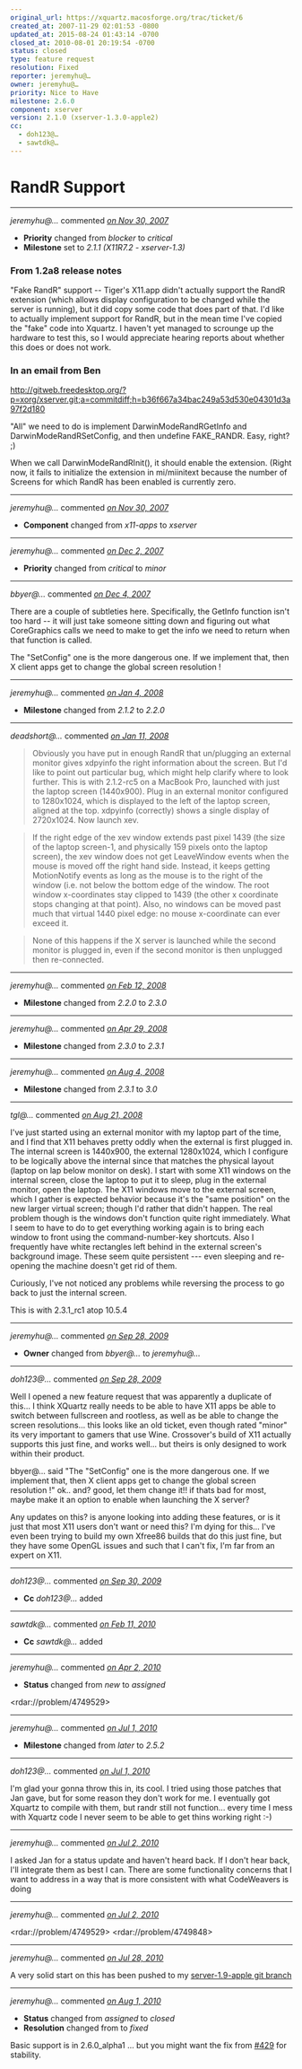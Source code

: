 ```yaml
---
original_url: https://xquartz.macosforge.org/trac/ticket/6
created_at: 2007-11-29 02:01:53 -0800
updated_at: 2015-08-24 01:43:14 -0700
closed_at: 2010-08-01 20:19:54 -0700
status: closed
type: feature request
resolution: Fixed
reporter: jeremyhu@…
owner: jeremyhu@…
priority: Nice to Have
milestone: 2.6.0
component: xserver
version: 2.1.0 (xserver-1.3.0-apple2)
cc:
  - doh123@…
  - sawtdk@…
---
```


RandR Support
=============





---

*jeremyhu@…* commented *[on Nov 30, 2007](https://xquartz.macosforge.org/trac/ticket/6#comment:1 "November 30, 2007 at 1:17 AM PST")*

-   **Priority** changed from *blocker* to *critical*
-   **Milestone** set to *2.1.1 (X11R7.2 - xserver-1.3)*

### From 1.2a8 release notes

"Fake RandR" support -- Tiger's X11.app didn't actually support the RandR extension (which allows display configuration to be changed while the server is running), but it did copy some code that does part of that. I'd like to actually implement support for RandR, but in the mean time I've copied the "fake" code into Xquartz. I haven't yet managed to scrounge up the hardware to test this, so I would appreciate hearing reports about whether this does or does not work.

### In an email from Ben

<http://gitweb.freedesktop.org/?p=xorg/xserver.git;a=commitdiff;h=b36f667a34bac249a53d530e04301d3a97f2d180>

"All" we need to do is implement DarwinModeRandRGetInfo and DarwinModeRandRSetConfig, and then undefine FAKE\_RANDR. Easy, right? ;)

When we call DarwinModeRandRInit(), it should enable the extension. (Right now, it fails to initialize the extension in mi/miinitext because the number of Screens for which RandR has been enabled is currently zero.



---

*jeremyhu@…* commented *[on Nov 30, 2007](https://xquartz.macosforge.org/trac/ticket/6#comment:2 "November 30, 2007 at 1:37 AM PST")*

-   **Component** changed from *x11-apps* to *xserver*



---

*jeremyhu@…* commented *[on Dec 2, 2007](https://xquartz.macosforge.org/trac/ticket/6#comment:3 "December 2, 2007 at 3:21 AM PST")*

-   **Priority** changed from *critical* to *minor*



---

*bbyer@…* commented *[on Dec 4, 2007](https://xquartz.macosforge.org/trac/ticket/6#comment:4 "December 4, 2007 at 2:07 AM PST")*

There are a couple of subtleties here. Specifically, the GetInfo function isn't too hard -- it will just take someone sitting down and figuring out what CoreGraphics calls we need to make to get the info we need to return when that function is called.

The "SetConfig" one is the more dangerous one. If we implement that, then X client apps get to change the global screen resolution !



---

*jeremyhu@…* commented *[on Jan 4, 2008](https://xquartz.macosforge.org/trac/ticket/6#comment:5 "January 4, 2008 at 10:34 AM PST")*

-   **Milestone** changed from *2.1.2* to *2.2.0*



---

*deadshort@…* commented *[on Jan 11, 2008](https://xquartz.macosforge.org/trac/ticket/6#comment:6 "January 11, 2008 at 12:21 PM PST")*

> Obviously you have put in enough RandR that un/plugging an external monitor gives xdpyinfo the right information about the screen. But I'd like to point out particular bug, which might help clarify where to look further. This is with 2.1.2-rc5 on a MacBook Pro, launched with just the laptop screen (1440x900). Plug in an external monitor configured to 1280x1024, which is displayed to the left of the laptop screen, aligned at the top. xdpyinfo (correctly) shows a single display of 2720x1024. Now launch xev.

> If the right edge of the xev window extends past pixel 1439 (the size of the laptop screen-1, and physically 159 pixels onto the laptop screen), the xev window does not get LeaveWindow events when the mouse is moved off the right hand side. Instead, it keeps getting MotionNotify events as long as the mouse is to the right of the window (i.e. not below the bottom edge of the window. The root window x-coordinates stay clipped to 1439 (the other x coordinate stops changing at that point). Also, no windows can be moved past much that virtual 1440 pixel edge: no mouse x-coordinate can ever exceed it.

> None of this happens if the X server is launched while the second monitor is plugged in, even if the second monitor is then unplugged then re-connected.




---

*jeremyhu@…* commented *[on Feb 12, 2008](https://xquartz.macosforge.org/trac/ticket/6#comment:7 "February 12, 2008 at 8:36 PM PST")*

-   **Milestone** changed from *2.2.0* to *2.3.0*



---

*jeremyhu@…* commented *[on Apr 29, 2008](https://xquartz.macosforge.org/trac/ticket/6#comment:8 "April 29, 2008 at 12:53 AM PDT")*

-   **Milestone** changed from *2.3.0* to *2.3.1*



---

*jeremyhu@…* commented *[on Aug 4, 2008](https://xquartz.macosforge.org/trac/ticket/6#comment:9 "August 4, 2008 at 7:53 PM PDT")*

-   **Milestone** changed from *2.3.1* to *3.0*



---

*tgl@…* commented *[on Aug 21, 2008](https://xquartz.macosforge.org/trac/ticket/6#comment:10 "August 21, 2008 at 8:29 AM PDT")*

I've just started using an external monitor with my laptop part of the time, and I find that X11 behaves pretty oddly when the external is first plugged in. The internal screen is 1440x900, the external 1280x1024, which I configure to be logically above the internal since that matches the physical layout (laptop on lap below monitor on desk). I start with some X11 windows on the internal screen, close the laptop to put it to sleep, plug in the external monitor, open the laptop. The X11 windows move to the external screen, which I gather is expected behavior because it's the "same position" on the new larger virtual screen; though I'd rather that didn't happen. The real problem though is the windows don't function quite right immediately. What I seem to have to do to get everything working again is to bring each window to front using the command-number-key shortcuts. Also I frequently have white rectangles left behind in the external screen's background image. These seem quite persistent --- even sleeping and re-opening the machine doesn't get rid of them.

Curiously, I've not noticed any problems while reversing the process to go back to just the internal screen.

This is with 2.3.1\_rc1 atop 10.5.4



---

*jeremyhu@…* commented *[on Sep 28, 2009](https://xquartz.macosforge.org/trac/ticket/6#comment:11 "September 28, 2009 at 10:38 AM PDT")*

-   **Owner** changed from *bbyer@…* to *jeremyhu@…*



---

*doh123@…* commented *[on Sep 28, 2009](https://xquartz.macosforge.org/trac/ticket/6#comment:12 "September 28, 2009 at 12:47 PM PDT")*

Well I opened a new feature request that was apparently a duplicate of this... I think XQuartz really needs to be able to have X11 apps be able to switch between fullscreen and rootless, as well as be able to change the screen resolutions... this looks like an old ticket, even though rated "minor" its very important to gamers that use Wine. Crossover's build of X11 actually supports this just fine, and works well... but theirs is only designed to work within their product.

bbyer@... said "The "SetConfig" one is the more dangerous one. If we implement that, then X client apps get to change the global screen resolution !"
ok.. and? good, let them change it!! if thats bad for most, maybe make it an option to enable when launching the X server?

Any updates on this? is anyone looking into adding these features, or is it just that most X11 users don't want or need this? I'm dying for this... I've even been trying to build my own Xfree86 builds that do this just fine, but they have some OpenGL issues and such that I can't fix, I'm far from an expert on X11.



---

*doh123@…* commented *[on Sep 30, 2009](https://xquartz.macosforge.org/trac/ticket/6#comment:13 "September 30, 2009 at 1:31 PM PDT")*

-   **Cc** *doh123@…* added



---

*sawtdk@…* commented *[on Feb 11, 2010](https://xquartz.macosforge.org/trac/ticket/6#comment:14 "February 11, 2010 at 1:52 PM PST")*

-   **Cc** *sawtdk@…* added



---

*jeremyhu@…* commented *[on Apr 2, 2010](https://xquartz.macosforge.org/trac/ticket/6#comment:15 "April 2, 2010 at 11:31 PM PDT")*

-   **Status** changed from *new* to *assigned*

&lt;rdar://problem/4749529&gt;



---

*jeremyhu@…* commented *[on Jul 1, 2010](https://xquartz.macosforge.org/trac/ticket/6#comment:16 "July 1, 2010 at 9:52 AM PDT")*

-   **Milestone** changed from *later* to *2.5.2*



---

*doh123@…* commented *[on Jul 1, 2010](https://xquartz.macosforge.org/trac/ticket/6#comment:17 "July 1, 2010 at 11:02 AM PDT")*

I'm glad your gonna throw this in, its cool. I tried using those patches that Jan gave, but for some reason they don't work for me. I eventually got Xquartz to compile with them, but randr still not function... every time I mess with Xquartz code I never seem to be able to get thins working right :-)



---

*jeremyhu@…* commented *[on Jul 2, 2010](https://xquartz.macosforge.org/trac/ticket/6#comment:18 "July 2, 2010 at 9:48 AM PDT")*

I asked Jan for a status update and haven't heard back. If I don't hear back, I'll integrate them as best I can. There are some functionality concerns that I want to address in a way that is more consistent with what CodeWeavers is doing



---

*jeremyhu@…* commented *[on Jul 2, 2010](https://xquartz.macosforge.org/trac/ticket/6#comment:19 "July 2, 2010 at 9:48 AM PDT")*

&lt;rdar://problem/4749529&gt;
&lt;rdar://problem/4749848&gt;



---

*jeremyhu@…* commented *[on Jul 28, 2010](https://xquartz.macosforge.org/trac/ticket/6#comment:20 "July 28, 2010 at 2:31 PM PDT")*

A very solid start on this has been pushed to my [server-1.9-apple git branch](http://cgit.freedesktop.org/~jeremyhu/xserver/log/?h=server-1.9-apple)



---

*jeremyhu@…* commented *[on Aug 1, 2010](https://xquartz.macosforge.org/trac/ticket/6#comment:21 "August 1, 2010 at 8:19 PM PDT")*

-   **Status** changed from *assigned* to *closed*
-   **Resolution** changed from to *fixed*

Basic support is in 2.6.0\_alpha1 ... but you might want the fix from [\#⁠429](https://xquartz.macosforge.org/trac/ticket/429) for stability.



